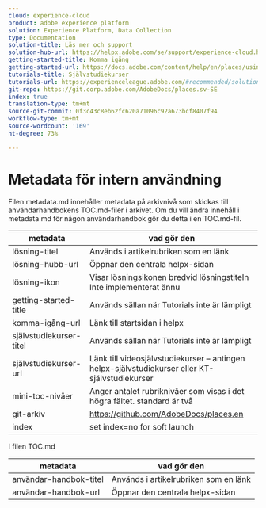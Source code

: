 ```yaml
---
cloud: experience-cloud
product: adobe experience platform
solution: Experience Platform, Data Collection
type: Documentation
solution-title: Läs mer och support
solution-hub-url: https://helpx.adobe.com/se/support/experience-cloud.html
getting-started-title: Komma igång
getting-started-url: https://docs.adobe.com/content/help/en/places/using/getting-started.html
tutorials-title: Självstudiekurser
tutorials-url: https://experienceleague.adobe.com/#recommended/solutions/experience-platform
git-repo: https://git.corp.adobe.com/AdobeDocs/places.sv-SE
index: true
translation-type: tm+mt
source-git-commit: 0f3c43c8eb62fc620a71096c92a673bcf8407f94
workflow-type: tm+mt
source-wordcount: '169'
ht-degree: 73%

---
```



<!-- We need better links for Getting Started and Tutorials. We can do this after we hit stage -->

# Metadata för intern användning

Filen metadata.md innehåller metadata på arkivnivå som skickas till användarhandbokens TOC.md-filer i arkivet. Om du vill ändra innehåll i metadata.md för någon användarhandbok gör du detta i en TOC.md-fil.

| metadata | vad gör den |
|--- |--- |
| lösning-titel | Används i artikelrubriken som en länk |
| lösning-hubb-url | Öppnar den centrala helpx-sidan |
| lösning-ikon | Visar lösningsikonen bredvid lösningstiteln Inte implementerat ännu |
| getting-started-title | Används sällan när Tutorials inte är lämpligt |
| komma-igång-url | Länk till startsidan i helpx |
| självstudiekurser-titel | Används sällan när Tutorials inte är lämpligt |
| självstudiekurser-url | Länk till videosjälvstudiekurser – antingen helpx-självstudiekurser eller KT-självstudiekurser |
| mini-toc-nivåer | Anger antalet rubriknivåer som visas i det högra fältet. standard är två |
| git-arkiv | https://github.com/AdobeDocs/places.en |
| index | set index=no for soft launch |

I filen TOC.md

| metadata | vad gör den |
|--- |--- |
| användar-handbok-titel | Används i artikelrubriken som en länk |
| användar-handbok-url | Öppnar den centrala helpx-sidan |
